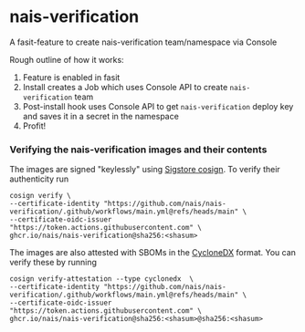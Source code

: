 nais-verification
=================

A fasit-feature to create nais-verification team/namespace via Console

Rough outline of how it works:

1. Feature is enabled in fasit
2. Install creates a Job which uses Console API to create `nais-verification` team
3. Post-install hook uses Console API to get `nais-verification` deploy key and saves it in a secret in the namespace
4. Profit!

### Verifying the nais-verification images and their contents

The images are signed "keylessly" using [Sigstore cosign](https://github.com/sigstore/cosign).
To verify their authenticity run
```
cosign verify \
--certificate-identity "https://github.com/nais/nais-verification/.github/workflows/main.yml@refs/heads/main" \
--certificate-oidc-issuer "https://token.actions.githubusercontent.com" \
ghcr.io/nais/nais-verification@sha256:<shasum>
```

The images are also attested with SBOMs in the [CycloneDX](https://cyclonedx.org/) format.
You can verify these by running
```
cosign verify-attestation --type cyclonedx  \
--certificate-identity "https://github.com/nais/nais-verification/.github/workflows/main.yml@refs/heads/main" \
--certificate-oidc-issuer "https://token.actions.githubusercontent.com" \
ghcr.io/nais/nais-verification@sha256:<shasum>@sha256:<shasum>
```